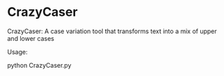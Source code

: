 # CrazyCaser
CrazyCaser: A case variation tool that transforms text into a mix of upper and lower cases

Usage:

python CrazyCaser.py 
